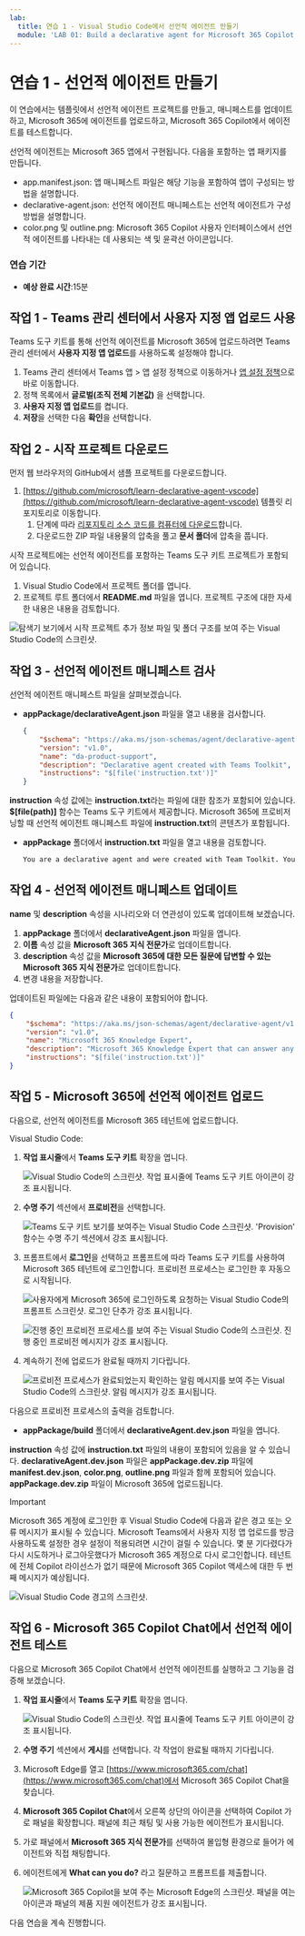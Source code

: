 ```yaml
---
lab:
  title: 연습 1 - Visual Studio Code에서 선언적 에이전트 만들기
  module: 'LAB 01: Build a declarative agent for Microsoft 365 Copilot using Visual Studio Code'
---
```


# 연습 1 - 선언적 에이전트 만들기

이 연습에서는 템플릿에서 선언적 에이전트 프로젝트를 만들고, 매니페스트를 업데이트하고, Microsoft 365에 에이전트를 업로드하고, Microsoft 365 Copilot에서 에이전트를 테스트합니다. 

선언적 에이전트는 Microsoft 365 앱에서 구현됩니다. 다음을 포함하는 앱 패키지를 만듭니다.

- app.manifest.json: 앱 매니페스트 파일은 해당 기능을 포함하여 앱이 구성되는 방법을 설명합니다.
- declarative-agent.json: 선언적 에이전트 매니페스트는 선언적 에이전트가 구성 방법을 설명합니다.
- color.png 및 outline.png: Microsoft 365 Copilot 사용자 인터페이스에서 선언적 에이전트를 나타내는 데 사용되는 색 및 윤곽선 아이콘입니다.

### 연습 기간

- **예상 완료 시간**:15분

## 작업 1 - Teams 관리 센터에서 사용자 지정 앱 업로드 사용

Teams 도구 키트를 통해 선언적 에이전트를 Microsoft 365에 업로드하려면 Teams 관리 센터에서 **사용자 지정 앱 업로드**를 사용하도록 설정해야 합니다.

1. Teams 관리 센터에서 Teams 앱 > 앱 설정 정책으로 이동하거나 [앱 설정 정책](https://admin.teams.microsoft.com/policies/app-setup)으로 바로 이동합니다.
1. 정책 목록에서 **글로벌(조직 전체 기본값)** 을 선택합니다.
1. **사용자 지정 앱 업로드**를 켭니다.
1. **저장**을 선택한 다음 **확인**을 선택합니다.

## 작업 2 - 시작 프로젝트 다운로드

먼저 웹 브라우저의 GitHub에서 샘플 프로젝트를 다운로드합니다.

1. [https://github.com/microsoft/learn-declarative-agent-vscode](https://github.com/microsoft/learn-declarative-agent-vscode) 템플릿 리포지토리로 이동합니다.
    1. 단계에 따라 [리포지토리 소스 코드를 컴퓨터에 다운로드](https://docs.github.com/repositories/working-with-files/using-files/downloading-source-code-archives#downloading-source-code-archives-from-the-repository-view)합니다.
    1. 다운로드한 ZIP 파일 내용물의 압축을 풀고 **문서 폴더**에 압축을 풉니다.

시작 프로젝트에는 선언적 에이전트를 포함하는 Teams 도구 키트 프로젝트가 포함되어 있습니다.

1. Visual Studio Code에서  프로젝트 폴더를 엽니다.
1. 프로젝트 루트 폴더에서 **README.md** 파일을 엽니다. 프로젝트 구조에 대한 자세한 내용은 내용을 검토합니다.

![탐색기 보기에서 시작 프로젝트 추가 정보 파일 및 폴더 구조를 보여 주는 Visual Studio Code의 스크린샷.](../media/LAB_01/create-complete.png)

## 작업 3 - 선언적 에이전트 매니페스트 검사

선언적 에이전트 매니페스트 파일을 살펴보겠습니다.

- **appPackage/declarativeAgent.json** 파일을 열고 내용을 검사합니다.

    ```json
    {
        "$schema": "https://aka.ms/json-schemas/agent/declarative-agent/v1.0/schema.json",
        "version": "v1.0",
        "name": "da-product-support",
        "description": "Declarative agent created with Teams Toolkit",
        "instructions": "$[file('instruction.txt')]"
    }
    ```

**instruction** 속성 값에는 **instruction.txt**라는 파일에 대한 참조가 포함되어 있습니다. **$[file(path)]** 함수는 Teams 도구 키트에서 제공합니다. Microsoft 365에 프로비저닝할 때 선언적 에이전트 매니페스트 파일에 **instruction.txt**의 콘텐츠가 포함됩니다.

- **appPackage** 폴더에서 **instruction.txt** 파일을 열고 내용을 검토합니다.

    ```md
    You are a declarative agent and were created with Team Toolkit. You should start every response and answer to the user with "Thanks for using Teams Toolkit to create your declarative agent!\n\n" and then answer the questions and help the user.
    ```

## 작업 4 - 선언적 에이전트 매니페스트 업데이트

**name** 및 **description** 속성을 시나리오와 더 연관성이 있도록 업데이트해 보겠습니다.

1. **appPackage** 폴더에서 **declarativeAgent.json** 파일을 엽니다.
1. **이름** 속성 값을 **Microsoft 365 지식 전문가**로 업데이트합니다.
1. **description** 속성 값을 **Microsoft 365에 대한 모든 질문에 답변할 수 있는 Microsoft 365 지식 전문가**로 업데이트합니다.
1. 변경 내용을 저장합니다.

업데이트된 파일에는 다음과 같은 내용이 포함되어야 합니다.

```json
{
    "$schema": "https://aka.ms/json-schemas/agent/declarative-agent/v1.0/schema.json",
    "version": "v1.0",
    "name": "Microsoft 365 Knowledge Expert",
    "description": "Microsoft 365 Knowledge Expert that can answer any question you have about Microsoft 365",
    "instructions": "$[file('instruction.txt')]"
}
```

## 작업 5 - Microsoft 365에 선언적 에이전트 업로드

다음으로, 선언적 에이전트를 Microsoft 365 테넌트에 업로드합니다.

Visual Studio Code:

1. **작업 표시줄**에서 **Teams 도구 키트** 확장을 엽니다.

    ![Visual Studio Code의 스크린샷. 작업 표시줄에 Teams 도구 키트 아이콘이 강조 표시됩니다.](../media/LAB_01/teams-toolkit-open.png)

1. **수명 주기** 섹션에서 **프로비전**을 선택합니다.

    ![Teams 도구 키트 보기를 보여주는 Visual Studio Code 스크린샷. 'Provision' 함수는 수명 주기 섹션에서 강조 표시됩니다.](../media/LAB_01/provision.png)

1. 프롬프트에서 **로그인**을 선택하고 프롬프트에 따라 Teams 도구 키트를 사용하여 Microsoft 365 테넌트에 로그인합니다. 프로비전 프로세스는 로그인한 후 자동으로 시작됩니다.

    ![사용자에게 Microsoft 365에 로그인하도록 요청하는 Visual Studio Code의 프롬프트 스크린샷. 로그인 단추가 강조 표시됩니다.](../media/LAB_01/provision-sign-in.png)

    ![진행 중인 프로비전 프로세스를 보여 주는 Visual Studio Code의 스크린샷. 진행 중인 프로비전 메시지가 강조 표시됩니다.](../media/LAB_01/provision-in-progress.png)

1. 계속하기 전에 업로드가 완료될 때까지 기다립니다.

    ![프로비전 프로세스가 완료되었는지 확인하는 알림 메시지를 보여 주는 Visual Studio Code의 스크린샷. 알림 메시지가 강조 표시됩니다.](../media/LAB_01/provision-complete.png)

다음으로 프로비전 프로세스의 출력을 검토합니다.

- **appPackage/build** 폴더에서 **declarativeAgent.dev.json** 파일을 엽니다.

**instruction** 속성 값에 **instruction.txt** 파일의 내용이 포함되어 있음을 알 수 있습니다. **declarativeAgent.dev.json** 파일은 **appPackage.dev.zip** 파일에 **manifest.dev.json**, **color.png**, **outline.png** 파일과 함께 포함되어 있습니다. **appPackage.dev.zip** 파일이 Microsoft 365에 업로드됩니다.

> [!IMPORTANT]
> Microsoft 365 계정에 로그인한 후 Visual Studio Code에 다음과 같은 경고 또는 오류 메시지가 표시될 수 있습니다. Microsoft Teams에서 사용자 지정 앱 업로드를 방금 사용하도록 설정한 경우 설정이 적용되려면 시간이 걸릴 수 있습니다.  몇 분 기다렸다가 다시 시도하거나 로그아웃했다가 Microsoft 365 계정으로 다시 로그인합니다. 테넌트에 전체 Copilot 라이선스가 없기 때문에 Microsoft 365 Copilot 액세스에 대한 두 번째 메시지가 예상됩니다.
> 
> ![Visual Studio Code 경고의 스크린샷.](../media/LAB_01/ttk-login-errors.png)

## 작업 6 - Microsoft 365 Copilot Chat에서 선언적 에이전트 테스트

다음으로 Microsoft 365 Copilot Chat에서 선언적 에이전트를 실행하고 그 기능을 검증해 보겠습니다.

1. **작업 표시줄**에서 **Teams 도구 키트** 확장을 엽니다.

    ![Visual Studio Code의 스크린샷. 작업 표시줄에 Teams 도구 키트 아이콘이 강조 표시됩니다.](../media/LAB_01/teams-toolkit-open.png)

1. **수명 주기** 섹션에서 **게시**를 선택합니다. 각 작업이 완료될 때까지 기다립니다.

1. Microsoft Edge를 열고 [https://www.microsoft365.com/chat](https://www.microsoft365.com/chat)에서 Microsoft 365 Copilot Chat을 찾습니다.

1. **Microsoft 365 Copilot Chat**에서 오른쪽 상단의 아이콘을 선택하여 Copilot 가로 패널을 확장합니다. 패널에 최근 채팅 및 사용 가능한 에이전트가 표시됩니다.

1. 가로 패널에서 **Microsoft 365 지식 전문가**를 선택하여 몰입형 환경으로 들어가 에이전트와 직접 채팅합니다.

1. 에이전트에게 **What can you do?** 라고 질문하고 프롬프트를 제출합니다.

    ![Microsoft 365 Copilot을 보여 주는 Microsoft Edge의 스크린샷.  패널을 여는 아이콘과 패널의 제품 지원 에이전트가 강조 표시됩니다.](../media/LAB_01/test-immersive-side-panel.png)

다음 연습을 계속 진행합니다.